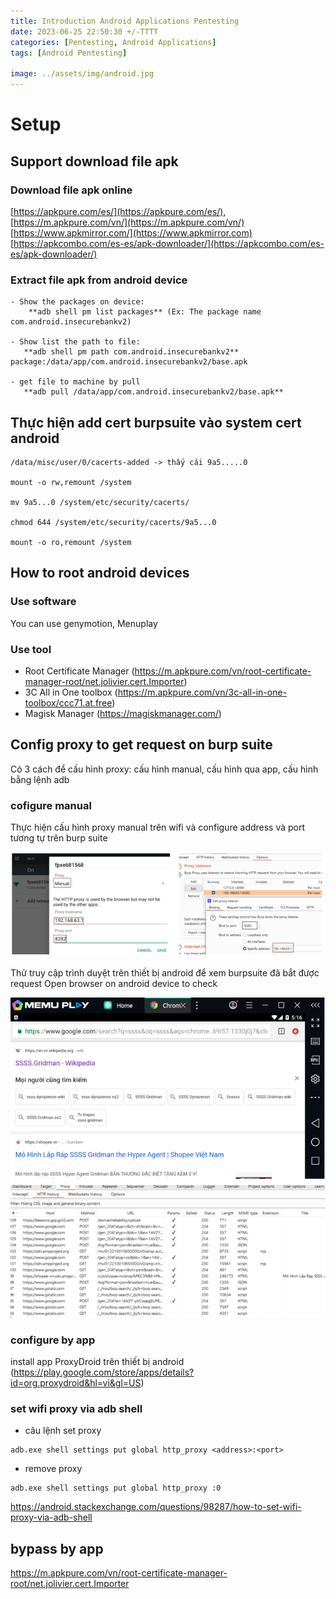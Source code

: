 ```yaml
---
title: Introduction Android Applications Pentesting 
date: 2023-06-25 22:50:30 +/-TTTT
categories: [Pentesting, Android Applications]
tags: [Android Pentesting] 

image: ../assets/img/android.jpg
---
```




# Setup
## Support download file apk
### Download file apk online
 [https://apkpure.com/es/](https://apkpure.com/es/),
 [https://m.apkpure.com/vn/](https://m.apkpure.com/vn/)
 [https://www.apkmirror.com/](https://www.apkmirror.com)
 [https://apkcombo.com/es-es/apk-downloader/](https://apkcombo.com/es-es/apk-downloader/)
 ### Extract file apk from android device
 ```shell
 - Show the packages on device:
	 **adb shell pm list packages** (Ex: The package name com.android.insecurebankv2) 

- Show list the path to file: 
	**adb shell pm path com.android.insecurebankv2**
package:/data/app/com.android.insecurebankv2/base.apk

- get file to machine by pull 
	**adb pull /data/app/com.android.insecurebankv2/base.apk**
```

## Thực hiện add cert burpsuite vào system cert android
```shell
/data/misc/user/0/cacerts-added -> thấy cái 9a5.....0 

mount -o rw,remount /system

mv 9a5...0 /system/etc/security/cacerts/

chmod 644 /system/etc/security/cacerts/9a5...0

mount -o ro,remount /system
```
## How to root android devices
### Use software
You can use genymotion, Menuplay 
### Use tool
 - Root Certificate Manager (https://m.apkpure.com/vn/root-certificate-manager-root/net.jolivier.cert.Importer)
 - 3C All in One toolbox (https://m.apkpure.com/vn/3c-all-in-one-toolbox/ccc71.at.free)
 - Magisk Manager (https://magiskmanager.com/)
## Config proxy to get request on burp suite
Có 3 cách để cấu hình proxy: cấu hình manual, cấu hình qua app, cấu hình bằng lệnh adb
### cofigure manual
Thực hiện cấu hình proxy manual trên wifi và configure address và port tương tự trên burp suite

![](/assets/img/android/proxy_burp.png)

Thử truy cập trình duyệt trên thiết bị android để xem burpsuite đã bắt được request
Open browser on android device to check

![](/assets/img/android/access_browser.png)

### configure by app
install app ProxyDroid trên thiết bị android (https://play.google.com/store/apps/details?id=org.proxydroid&hl=vi&gl=US)
### set wifi proxy via adb shell
- câu lệnh set proxy
```shell
adb.exe shell settings put global http_proxy <address>:<port>
```
- remove proxy 
``` shell
adb.exe shell settings put global http_proxy :0
```
https://android.stackexchange.com/questions/98287/how-to-set-wifi-proxy-via-adb-shell

## bypass by app 
https://m.apkpure.com/vn/root-certificate-manager-root/net.jolivier.cert.Importer

